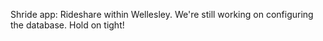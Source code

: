 Shride app: Rideshare within Wellesley.
We're still working on configuring the database. Hold on tight!
